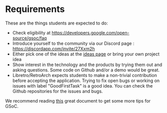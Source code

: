 # Requirements

These are the things students are expected to do:

* Check eligibility at <https://developers.google.com/open-source/gsoc/faq>
* Introduce yourself to the community via our Discord page : <https://discordapp.com/invite/27Xxm2h>
* Either pick one of the ideas at the [ideas page](http://docs.libretro.com/meta/gsoc-ideas/) or bring your own project idea
* Show interest in the technology and the products by trying them out and asking questions. Some code on Github and/or a demo would be great.
* Libretro/RetroArch expects students to make a non-trivial contribution before accepting the application. Trying to fix open bugs or working on issues 
  with label "GoodFirstTask" is a good idea. You can check the Github repositories for the issues and bugs.
  
We recommend reading [this](https://medium.com/@i.oleks/how-to-apply-for-google-summer-of-code-95c1bfcd41a5) great document to get some more tips for GSoC. 
